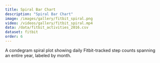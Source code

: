 ```yaml
---
title: Spiral Bar Chart
description: "Spiral Bar Chart"
image: /images/gallery/fitbit_spiral.png
video: /videos/gallery/fitbit_spiral.mp4
data: /data/fitbit_activities_2016.csv
dataset: fitbit
order: 6
---
```


A condegram spiral plot showing daily Fitbit-tracked step counts spanning an entire year, labeled by month. 